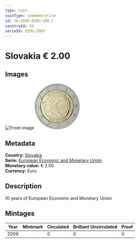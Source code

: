 ```yaml
---
type: coin
coinType: commemorative
id: SK-2009-EEMU-200-C
countryId: SK
serieId: EEMU-2009
---
```


# Slovakia € 2.00

## Images

<img src="../../Images/common-2007-200.png" height="150" alt="Front image"><img src="Images/SK-2009-200.webp" height="150" alt="Back image">

## Metadata

**Country:** [Slovakia](../../Countries/Slovakia/index.md)\
**Serie:** [European Economic and Monetary Union](index.md)\
**Monetary value:** € 2.00\
**Currency:** Euro

## Description

10 years of European Economic and Monetary Union

## Mintages

| Year | Mintmark | Circulated | Brilliant Uncirculated | Proof |
| ---- | -------- | ---------- | ---------------------- | ----- |
| 2009 |  | 0| 0 | 0 |
